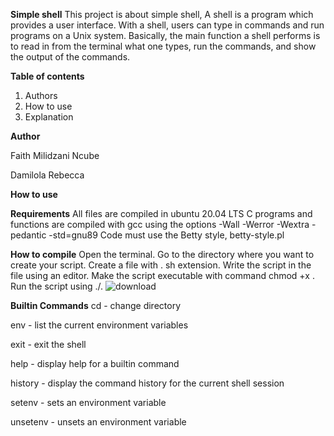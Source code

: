 **Simple shell**
This project is about simple shell, A shell is a program which provides a user interface. With a shell, users can type in commands and run programs on a Unix system. Basically, the main function a shell performs is to read in from the terminal what one types, run the commands, and show the output of the commands.

**Table of contents**
1. Authors 
2. How to use
3. Explanation

**Author**


Faith Milidzani Ncube


Damilola Rebecca

**How to use**

**Requirements**
All files are compiled in ubuntu 20.04 LTS
C programs and functions are compiled  with gcc using the options -Wall -Werror -Wextra -pedantic -std=gnu89
Code must use the Betty style, betty-style.pl

**How to compile**
Open the terminal. Go to the directory where you want to create your script.
Create a file with . sh extension.
Write the script in the file using an editor.
Make the script executable with command chmod +x <fileName>.
Run the script using ./<fileName>.
![download](https://user-images.githubusercontent.com/88321504/139048180-a39aa369-97e3-4c63-92b2-ae476f37d545.png)


**Builtin Commands**
cd - change directory

env - list the current environment variables

exit - exit the shell

help - display help for a builtin command

history - display the command history for the current shell session

setenv - sets an environment variable

unsetenv - unsets an environment variable
